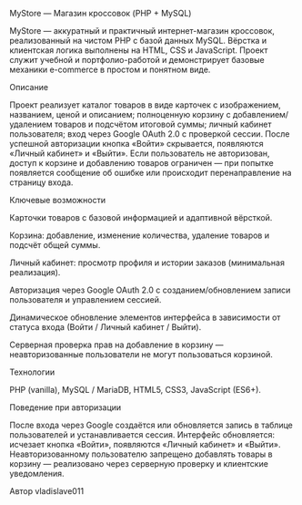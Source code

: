 MyStore — Магазин кроссовок (PHP + MySQL)

MyStore — аккуратный и практичный интернет-магазин кроссовок, реализованный на чистом PHP с базой данных MySQL. Вёрстка и клиентская логика выполнены на HTML, CSS и JavaScript. Проект служит учебной и портфолио-работой и демонстрирует базовые механики e-commerce в простом и понятном виде.

Описание

Проект реализует каталог товаров в виде карточек с изображением, названием, ценой и описанием; полноценную корзину с добавлением/удалением товаров и подсчётом итоговой суммы; личный кабинет пользователя; вход через Google OAuth 2.0 с проверкой сессии. После успешной авторизации кнопка «Войти» скрывается, появляются «Личный кабинет» и «Выйти». Если пользователь не авторизован, доступ к корзине и добавлению товаров ограничен — при попытке появляется сообщение об ошибке или происходит перенаправление на страницу входа.

Ключевые возможности

Карточки товаров с базовой информацией и адаптивной вёрсткой.

Корзина: добавление, изменение количества, удаление товаров и подсчёт общей суммы.

Личный кабинет: просмотр профиля и истории заказов (минимальная реализация).

Авторизация через Google OAuth 2.0 с созданием/обновлением записи пользователя и управлением сессией.

Динамическое обновление элементов интерфейса в зависимости от статуса входа (Войти / Личный кабинет / Выйти).

Серверная проверка прав на добавление в корзину — неавторизованные пользователи не могут пользоваться корзиной.

Технологии

PHP (vanilla), MySQL / MariaDB, HTML5, CSS3, JavaScript (ES6+).

Поведение при авторизации

После входа через Google создаётся или обновляется запись в таблице пользователей и устанавливается сессия. Интерфейс обновляется: исчезает кнопка «Войти», появляются «Личный кабинет» и «Выйти». Неавторизованному пользователю запрещено добавлять товары в корзину — реализовано через серверную проверку и клиентские уведомления.

Автор vladislave011
 
